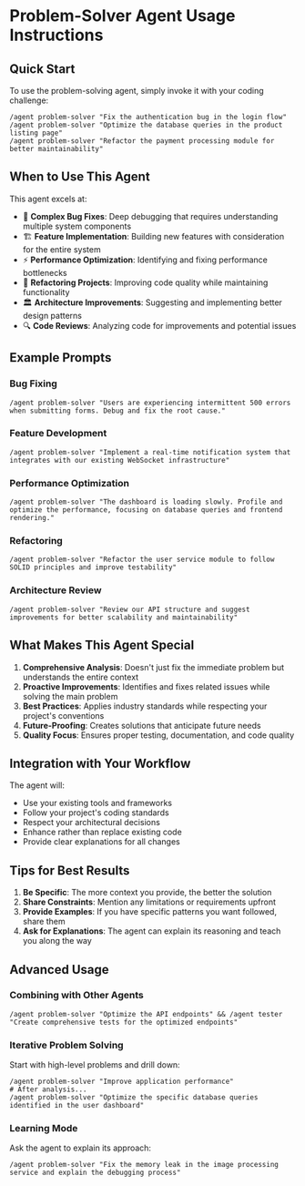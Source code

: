# Problem-Solver Agent Usage Instructions

## Quick Start

To use the problem-solving agent, simply invoke it with your coding challenge:

```
/agent problem-solver "Fix the authentication bug in the login flow"
/agent problem-solver "Optimize the database queries in the product listing page"
/agent problem-solver "Refactor the payment processing module for better maintainability"
```

## When to Use This Agent

This agent excels at:
- 🐛 **Complex Bug Fixes**: Deep debugging that requires understanding multiple system components
- 🏗️ **Feature Implementation**: Building new features with consideration for the entire system
- ⚡ **Performance Optimization**: Identifying and fixing performance bottlenecks
- 🔧 **Refactoring Projects**: Improving code quality while maintaining functionality
- 🏛️ **Architecture Improvements**: Suggesting and implementing better design patterns
- 🔍 **Code Reviews**: Analyzing code for improvements and potential issues

## Example Prompts

### Bug Fixing
```
/agent problem-solver "Users are experiencing intermittent 500 errors when submitting forms. Debug and fix the root cause."
```

### Feature Development
```
/agent problem-solver "Implement a real-time notification system that integrates with our existing WebSocket infrastructure"
```

### Performance Optimization
```
/agent problem-solver "The dashboard is loading slowly. Profile and optimize the performance, focusing on database queries and frontend rendering."
```

### Refactoring
```
/agent problem-solver "Refactor the user service module to follow SOLID principles and improve testability"
```

### Architecture Review
```
/agent problem-solver "Review our API structure and suggest improvements for better scalability and maintainability"
```

## What Makes This Agent Special

1. **Comprehensive Analysis**: Doesn't just fix the immediate problem but understands the entire context
2. **Proactive Improvements**: Identifies and fixes related issues while solving the main problem
3. **Best Practices**: Applies industry standards while respecting your project's conventions
4. **Future-Proofing**: Creates solutions that anticipate future needs
5. **Quality Focus**: Ensures proper testing, documentation, and code quality

## Integration with Your Workflow

The agent will:
- Use your existing tools and frameworks
- Follow your project's coding standards
- Respect your architectural decisions
- Enhance rather than replace existing code
- Provide clear explanations for all changes

## Tips for Best Results

1. **Be Specific**: The more context you provide, the better the solution
2. **Share Constraints**: Mention any limitations or requirements upfront
3. **Provide Examples**: If you have specific patterns you want followed, share them
4. **Ask for Explanations**: The agent can explain its reasoning and teach you along the way

## Advanced Usage

### Combining with Other Agents
```
/agent problem-solver "Optimize the API endpoints" && /agent tester "Create comprehensive tests for the optimized endpoints"
```

### Iterative Problem Solving
Start with high-level problems and drill down:
```
/agent problem-solver "Improve application performance"
# After analysis...
/agent problem-solver "Optimize the specific database queries identified in the user dashboard"
```

### Learning Mode
Ask the agent to explain its approach:
```
/agent problem-solver "Fix the memory leak in the image processing service and explain the debugging process"
```